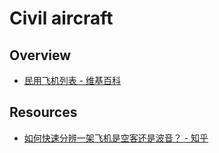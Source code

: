 # Civil aircraft

## Overview

- [民用飞机列表 - 维基百科](https://zh.wikipedia.org/wiki/%E6%B0%91%E7%94%A8%E9%A3%9E%E6%9C%BA%E5%88%97%E8%A1%A8)

## Resources

- [如何快速分辨一架飞机是空客还是波音？ - 知乎](https://www.zhihu.com/question/21490536)
